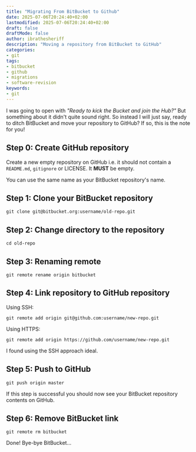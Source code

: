 ```yaml
---
title: "Migrating From BitBucket to Github"
date: 2025-07-06T20:24:40+02:00
lastmodified: 2025-07-06T20:24:40+02:00
draft: false
draftMode: false
author: ibrathesheriff
description: "Moving a repository from BitBucket to GitHub"
categories:
- git
tags:
- bitbucket
- github
- migrations
- software-revision
keywords:
- git
---
```

I was going to open with *"Ready to kick the Bucket and join the Hub?"* But something about it didn't quite sound right. So instead I will just say, ready to ditch BitBucket and move your repository to GitHub? If so, this is the note for you!

## Step 0: Create GitHub repository
Create a new empty repository on GitHub i.e. it should not contain a `README.md`, `gitignore` or LICENSE. It **MUST** be empty.

You can use the same name as your BitBucket repository's name.

## Step 1: Clone your BitBucket repository
```shell
git clone git@bitbucket.org:username/old-repo.git
```

## Step 2: Change directory to the repository
```shell
cd old-repo
```

## Step 3: Renaming remote
```shell
git remote rename origin bitbucket
```

## Step 4: Link repository to GitHub repository
Using SSH:
```shell
git remote add origin git@github.com:username/new-repo.git
```

Using HTTPS:
```shell
git remote add origin https://github.com/username/new-repo.git
```

I found using the SSH approach ideal.

## Step 5: Push to GitHub
```shell
git push origin master
```
If this step is successful you should now see your BitBucket repository contents on GitHub.

## Step 6: Remove BitBucket link 
```shell
git remote rm bitbucket
```

Done! Bye-bye BitBucket...
